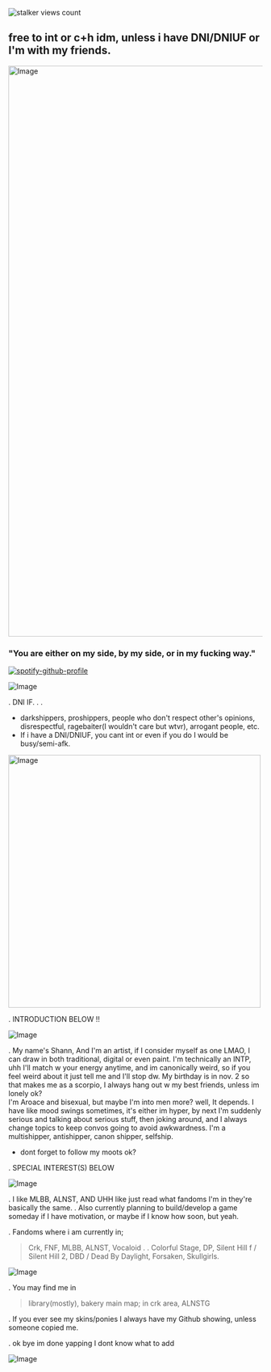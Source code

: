 ![stalker views count](https://komarev.com/ghpvc/?username=IntoxicatingLust&label=stalker%20views%20count&color=ff0000)

## free to int or c+h idm, unless i have DNI/DNIUF or I'm with my friends.

</a>

<div align="left">

<img width="1000" height="1129" alt="Image" src="https://github.com/user-attachments/assets/0567d70b-75a9-4dea-b200-31cfb589f33a" />

### "You are either on my side, by my side, or in my fucking way."

[![spotify-github-profile](https://spotify-github-profile.kittinanx.com/api/view?uid=3174vbnlzenqshrjfcmumfhxe2ie&cover_image=true&theme=default&show_offline=true&background_color=121212&interchange=false&profanity=false)](https://github.com/kittinan/spotify-github-profile)

![Image](https://github.com/user-attachments/assets/ae5b202b-181a-4482-9ba5-3501bc46e4f2)

. DNI IF. . .
- darkshippers, proshippers, people who don't respect other's opinions, disrespectful, ragebaiter(I wouldn't care but wtvr), arrogant people, etc.
- If i have a DNI/DNIUF, you cant int or even if you do I would be busy/semi-afk.

<img width="500" height="500" alt="Image" src="https://github.com/user-attachments/assets/7475cc83-0729-48cd-8606-258b6dbfcfcd" />


. INTRODUCTION BELOW !!

![Image](https://github.com/user-attachments/assets/bc3fd991-31a7-47c4-b745-ee0666da689d)

. My name's Shann, And I'm an artist, if I consider myself as one LMAO, I can draw in both traditional, digital or even paint. I'm technically an INTP, uhh I'll match w your energy anytime, and im canonically weird, so if you feel weird about it just tell me and I'll stop dw. My birthday is in nov. 2 so that makes me as a scorpio, I always hang out w my best friends, unless im lonely ok?
<br> I'm Aroace and bisexual, but maybe I'm into men more? well, It depends. I have like mood swings sometimes, it's either im hyper, by next I'm suddenly serious and talking about serious stuff, then joking around, and I always change topics to keep convos going to avoid awkwardness. I'm a multishipper, antishipper, canon shipper, selfship. 
- dont forget to follow my moots ok?

</div>

<div align="Left">

. SPECIAL INTEREST(S) BELOW

![Image](https://github.com/user-attachments/assets/f5c83257-958f-4add-a990-25a69769a388)

. I like MLBB, ALNST, AND UHH like just read what fandoms I'm in they're basically the same. 
. Also currently planning to build/develop a game someday if I have motivation, or maybe if I know how soon, but yeah.

. Fandoms where i am currently in;
> Crk, FNF, MLBB, ALNST, Vocaloid . . Colorful Stage, DP, Silent Hill f / Silent Hill 2, DBD / Dead By Daylight, Forsaken, Skullgirls.

 ![Image](https://github.com/user-attachments/assets/fbabad7f-4e9a-43dc-9572-3f9d19cf9159)

 
. You may find me in 
> library(mostly), bakery
> main map; in crk area, ALNSTG

. If you ever see my skins/ponies I always have my Github showing, unless someone copied me. 

 . ok bye im done yapping I dont know what to add
 
![Image](https://github.com/user-attachments/assets/3cab9dd5-3e63-4459-81fb-a55160a2b58b)

</div>

